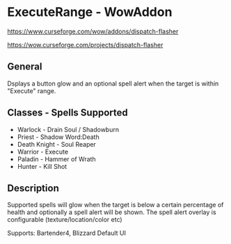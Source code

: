 # ExecuteRange - WowAddon
https://www.curseforge.com/wow/addons/dispatch-flasher

https://wow.curseforge.com/projects/dispatch-flasher

## General
Dsplays a button glow and an optional spell alert when the target is within "Execute" range.

## Classes - Spells Supported
* Warlock - Drain Soul / Shadowburn
* Priest - Shadow Word:Death
* Death Knight - Soul Reaper
* Warrior - Execute
* Paladin - Hammer of Wrath
* Hunter - Kill Shot

## Description
Supported spells will glow when the target is below a certain percentage of health and optionally a spell alert will be shown. The spell alert overlay is configurable (texture/location/color etc)

Supports: Bartender4, Blizzard Default UI
